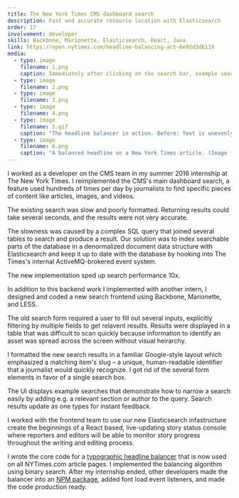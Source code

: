 ```yaml
---
title: The New York Times CMS dashboard search
description: Fast and accurate resource location with Elasticsearch
order: 17
involvement: developer
skills: Backbone, Marionette, Elasticsearch, React, Java
link: https://open.nytimes.com/headline-balancing-act-6e92d3d6119
media:
  - type: image
    filename: 1.png
    caption: Immediately after clicking on the search bar, example searches appear below – one every few seconds.
  - type: image
    filename: 2.png
  - type: image
    filename: 3.png
  - type: image
    filename: 4.png
  - type: image
    filename: 5.gif
    caption: "The headline balancer in action. Before: Text is unevenly distributed among multiple lines. After: Text is evenly distributed with each line having a similar length. (Image from The New York Times)"
  - type: image
    filename: 6.png
    caption: "A balanced headline on a New York Times article. (Image from The New York Times)"
---
```


I worked as a developer on the CMS team in my summer 2016 internship at The New York Times. I reimplemented the CMS's main dashboard search, a feature used hundreds of times per day by journalists to find specific pieces of content like articles, images, and videos.

The existing search was slow and poorly formatted. Returning results could take several seconds, and the results were not very accurate.

The slowness was caused by a complex SQL query that joined several tables to search and produce a result. Our solution was to index searchable parts of the database in a denormalized document data structure with Elasticsearch and keep it up to date with the database by hooking into The Times's internal ActiveMQ-brokered event system.

The new implementation sped up search performance 10x.

In addition to this backend work I implemented with another intern, I designed and coded a new search frontend using Backbone, Marionette, and LESS. 

The old search form required a user to fill out several inputs, explicitly filtering by multiple fields to get relavent results. Results were displayed in a table that was difficult to scan quickly because information to identify an asset was spread across the screen without visual heirarchy.

I formatted the new search results in a familiar Google-style layout which emphasized a matching item's slug – a unique, human-readable identifier that a journalist would quickly recognize. I got rid of the several form elements in favor of a single search box. 

The UI displays example searches that demonstrate how to narrow a search easily by adding e.g. a relevant section or author to the query. Search results update as one types for instant feedback.

I worked with the frontend team to use our new Elasticsearch infastructure create the beginnings of a React based, live-updating story status console where reporters and editors will be able to monitor story progress throughout the writing and editing process.

I wrote the core code for a [typographic headline balancer](https://github.com/NYTimes/text-balancer) that is now used on all NYTimes.com article pages. I implemented the balancing algorithm using binary search. After my internship ended, other developers made the balancer into an [NPM package](https://www.npmjs.com/package/text-balancer), added font load event listeners, and made the code production ready.